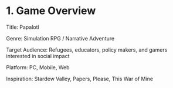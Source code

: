# 1. Game Overview

Title: Papalotl

Genre: Simulation RPG / Narrative Adventure

Target Audience: Refugees, educators, policy makers, and gamers interested in social impact

Platform: PC, Mobile, Web

Inspiration: Stardew Valley, Papers, Please, This War of Mine
